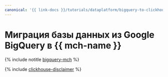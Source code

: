 ```yaml
---
canonical: '{{ link-docs }}/tutorials/dataplatform/bigquery-to-clickhouse'
---
```


# Миграция базы данных из Google BigQuery в {{ mch-name }}

{% include notitle [bigquery-mch](../../_tutorials/dataplatform/bigquery-to-clickhouse.md) %}

{% include [clickhouse-disclaimer](../../_includes/clickhouse-disclaimer.md) %}
